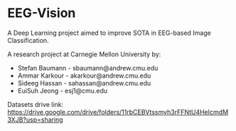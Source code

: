 # EEG-Vision
A Deep Learning project aimed to improve SOTA in EEG-based Image Classification.

A research project at Carnegie Mellon University by:
<ul>
  <li>Stefan Baumann - sbaumann@andrew.cmu.edu</li>
  <li>Ammar Karkour - akarkour@andrew.cmu.edu</li>
  <li>Sideeg Hassan - sahassan@andrew.cmu.edu</li>
  <li>EuiSuh Jeong - esj1@cmu.edu</li>
</ul>

Datasets drive link: https://drive.google.com/drive/folders/11rbCEBVtssmyh3rFFNtU4HeIcmdM3XJB?usp=sharing
